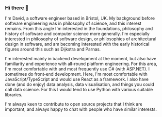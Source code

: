 ### Hi there 👋


I'm David, a software engineer based in Bristol, UK. My background before software engineering was in philosophy of science, and this interest remains. From this angle I'm interested in the foundations, philosophy and history of software and computer science more generally. I'm especially interested in philosophy of software design, or philosophies of architectural design in software, and am becoming interested with the early historical figures around this such as Dijkstra and Parnas. 

I'm interested mainly in backend development at the moment, but also have familiarity and experience with all-round platform engineering. For this area, I'm most comfortable with and most frequently use C# (with ASP.NET).
I sometimes do front-end development. Here, I'm most comfortable with JavaScript/TypeScript and would use React as a framework. 
I also have done (and do enjoy) data analysis, data visualisation, and things you could call data science. For this I would tend to use Python with various suitable libraries.

I'm always keen to contribute to open source projects that I think are important, and always happy to chat with people who have similar interests. 
